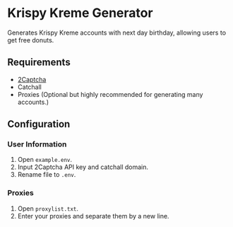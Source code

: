 # Krispy Kreme Generator

Generates Krispy Kreme accounts with next day birthday, allowing users to get free donuts.

## Requirements

- [2Captcha](https://2captcha.com/)
- Catchall
- Proxies (Optional but highly recommended for generating many accounts.)

## Configuration

### User Information

1. Open `example.env`.
2. Input 2Captcha API key and catchall domain.
3. Rename file to `.env`.

### Proxies

1. Open `proxylist.txt`.
2. Enter your proxies and separate them by a new line.